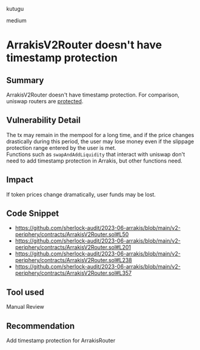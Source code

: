 kutugu

medium

# ArrakisV2Router doesn't have timestamp protection

## Summary

ArrakisV2Router doesn't have timestamp protection. For comparison, uniswap routers are [protected](https://github.com/Uniswap/v3-periphery/blob/6cce88e63e176af1ddb6cc56e029110289622317/contracts/NonfungiblePositionManager.sol#L202).

## Vulnerability Detail

The tx may remain in the mempool for a long time, and if the price changes drastically during this period, the user may lose money even if the slippage protection range entered by the user is met.    
Functions such as `swapAndAddLiquidity` that interact with uniswap don't need to add timestamp protection in Arrakis, but other functions need.  

## Impact

If token prices change dramatically, user funds may be lost.  

## Code Snippet

- https://github.com/sherlock-audit/2023-06-arrakis/blob/main/v2-periphery/contracts/ArrakisV2Router.sol#L50
- https://github.com/sherlock-audit/2023-06-arrakis/blob/main/v2-periphery/contracts/ArrakisV2Router.sol#L201
- https://github.com/sherlock-audit/2023-06-arrakis/blob/main/v2-periphery/contracts/ArrakisV2Router.sol#L238
- https://github.com/sherlock-audit/2023-06-arrakis/blob/main/v2-periphery/contracts/ArrakisV2Router.sol#L357

## Tool used

Manual Review

## Recommendation

Add timestamp protection for ArrakisRouter
